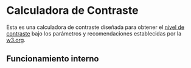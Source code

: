 # Calculadora de Contraste

Esta es una calculadora de contraste diseñada para obtener el [nivel de contraste](https://www.w3.org/WAI/WCAG21/Understanding/contrast-minimum.html#dfn-contrast-ratio) bajo los parámetros y recomendaciones establecidas por la [w3.org](https://www.w3.org).

<Calculadora-Contraste/>



## Funcionamiento interno